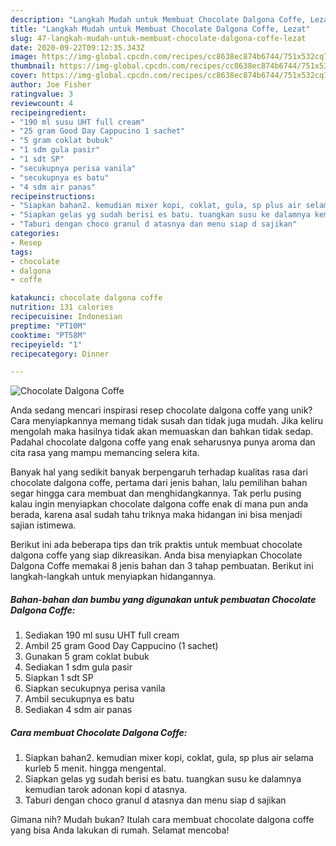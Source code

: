 ```yaml
---
description: "Langkah Mudah untuk Membuat Chocolate Dalgona Coffe, Lezat"
title: "Langkah Mudah untuk Membuat Chocolate Dalgona Coffe, Lezat"
slug: 47-langkah-mudah-untuk-membuat-chocolate-dalgona-coffe-lezat
date: 2020-09-22T09:12:35.343Z
image: https://img-global.cpcdn.com/recipes/cc8638ec874b6744/751x532cq70/chocolate-dalgona-coffe-foto-resep-utama.jpg
thumbnail: https://img-global.cpcdn.com/recipes/cc8638ec874b6744/751x532cq70/chocolate-dalgona-coffe-foto-resep-utama.jpg
cover: https://img-global.cpcdn.com/recipes/cc8638ec874b6744/751x532cq70/chocolate-dalgona-coffe-foto-resep-utama.jpg
author: Joe Fisher
ratingvalue: 3
reviewcount: 4
recipeingredient:
- "190 ml susu UHT full cream"
- "25 gram Good Day Cappucino 1 sachet"
- "5 gram coklat bubuk"
- "1 sdm gula pasir"
- "1 sdt SP"
- "secukupnya perisa vanila"
- "secukupnya es batu"
- "4 sdm air panas"
recipeinstructions:
- "Siapkan bahan2. kemudian mixer kopi, coklat, gula, sp plus air selama kurleb 5 menit. hingga mengental."
- "Siapkan gelas yg sudah berisi es batu. tuangkan susu ke dalamnya kemudian tarok adonan kopi d atasnya."
- "Taburi dengan choco granul d atasnya dan menu siap d sajikan"
categories:
- Resep
tags:
- chocolate
- dalgona
- coffe

katakunci: chocolate dalgona coffe 
nutrition: 131 calories
recipecuisine: Indonesian
preptime: "PT10M"
cooktime: "PT58M"
recipeyield: "1"
recipecategory: Dinner

---
```



![Chocolate Dalgona Coffe](https://img-global.cpcdn.com/recipes/cc8638ec874b6744/751x532cq70/chocolate-dalgona-coffe-foto-resep-utama.jpg)

Anda sedang mencari inspirasi resep chocolate dalgona coffe yang unik? Cara menyiapkannya memang tidak susah dan tidak juga mudah. Jika keliru mengolah maka hasilnya tidak akan memuaskan dan bahkan tidak sedap. Padahal chocolate dalgona coffe yang enak seharusnya punya aroma dan cita rasa yang mampu memancing selera kita.



Banyak hal yang sedikit banyak berpengaruh terhadap kualitas rasa dari chocolate dalgona coffe, pertama dari jenis bahan, lalu pemilihan bahan segar hingga cara membuat dan menghidangkannya. Tak perlu pusing kalau ingin menyiapkan chocolate dalgona coffe enak di mana pun anda berada, karena asal sudah tahu triknya maka hidangan ini bisa menjadi sajian istimewa.


Berikut ini ada beberapa tips dan trik praktis untuk membuat chocolate dalgona coffe yang siap dikreasikan. Anda bisa menyiapkan Chocolate Dalgona Coffe memakai 8 jenis bahan dan 3 tahap pembuatan. Berikut ini langkah-langkah untuk menyiapkan hidangannya.

<!--inarticleads1-->

##### Bahan-bahan dan bumbu yang digunakan untuk pembuatan Chocolate Dalgona Coffe:

1. Sediakan 190 ml susu UHT full cream
1. Ambil 25 gram Good Day Cappucino (1 sachet)
1. Gunakan 5 gram coklat bubuk
1. Sediakan 1 sdm gula pasir
1. Siapkan 1 sdt SP
1. Siapkan secukupnya perisa vanila
1. Ambil secukupnya es batu
1. Sediakan 4 sdm air panas




<!--inarticleads2-->

##### Cara membuat Chocolate Dalgona Coffe:

1. Siapkan bahan2. kemudian mixer kopi, coklat, gula, sp plus air selama kurleb 5 menit. hingga mengental.
1. Siapkan gelas yg sudah berisi es batu. tuangkan susu ke dalamnya kemudian tarok adonan kopi d atasnya.
1. Taburi dengan choco granul d atasnya dan menu siap d sajikan




Gimana nih? Mudah bukan? Itulah cara membuat chocolate dalgona coffe yang bisa Anda lakukan di rumah. Selamat mencoba!
